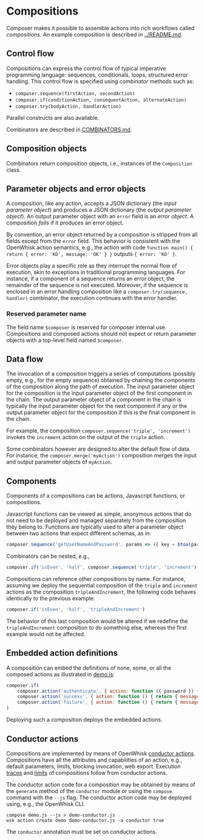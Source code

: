 <!--
#
# Licensed to the Apache Software Foundation (ASF) under one or more
# contributor license agreements.  See the NOTICE file distributed with
# this work for additional information regarding copyright ownership.
# The ASF licenses this file to You under the Apache License, Version 2.0
# (the "License"); you may not use this file except in compliance with
# the License.  You may obtain a copy of the License at
#
#     http://www.apache.org/licenses/LICENSE-2.0
#
# Unless required by applicable law or agreed to in writing, software
# distributed under the License is distributed on an "AS IS" BASIS,
# WITHOUT WARRANTIES OR CONDITIONS OF ANY KIND, either express or implied.
# See the License for the specific language governing permissions and
# limitations under the License.
#
-->

# Compositions

Composer makes it possible to assemble actions into rich workflows called
_compositions_. An example composition is described in
[../README.md](../README.md).

## Control flow

Compositions can express the control flow of typical imperative programming
language: sequences, conditionals, loops, structured error handling. This
control flow is specified using _combinator_ methods such as:
- `composer.sequence(firstAction, secondAction)`
- `composer.if(conditionAction, consequentAction, alternateAction)`
- `composer.try(bodyAction, handlerAction)`

Parallel constructs are also available.

Combinators are described in [COMBINATORS.md](COMBINATORS.md).

## Composition objects

Combinators return composition objects, i.e., instances of the `Composition`
class.

## Parameter objects and error objects

A composition, like any action, accepts a JSON dictionary (the _input parameter
object_) and produces a JSON dictionary (the _output parameter object_). An
output parameter object with an `error` field is an _error object_. A
composition _fails_ if it produces an error object.

By convention, an error object returned by a composition is stripped from all
fields except from the `error` field. This behavior is consistent with the
OpenWhisk action semantics, e.g., the action with code `function main() { return
{ error: 'KO', message: 'OK' } }` outputs `{ error: 'KO' }`.

Error objects play a specific role as they interrupt the normal flow of
execution, akin to exceptions in traditional programming languages. For
instance, if a component of a sequence returns an error object, the remainder of
the sequence is not executed. Moreover, if the sequence is enclosed in an error
handling composition like a `composer.try(sequence, handler)` combinator, the
execution continues with the error handler.

### Reserved parameter name

The field name `$composer` is reserved for composer internal use. Compositions
and composed actions should not expect or return parameter objects with a
top-level field named `$composer`.

## Data flow

The invocation of a composition triggers a series of computations (possibly
empty, e.g., for the empty sequence) obtained by chaining the components of the
composition along the path of execution. The input parameter object for the
composition is the input parameter object of the first component in the chain.
The output parameter object of a component in the chain is typically the input
parameter object for the next component if any or the output parameter object
for the composition if this is the final component in the chain.

For example, the composition `composer.sequence('triple', 'increment')` invokes
the `increment` action on the output of the `triple` action.

Some combinators however are designed to alter the default flow of data. For
instance, the `composer.merge('myAction')` composition merges the input and
output parameter objects of `myAction`.

## Components

Components of a compositions can be actions, Javascript functions, or
compositions.

Javascript functions can be viewed as simple, anonymous actions that do not need
to be deployed and managed separately from the composition they belong to.
Functions are typically used to alter a parameter object between two actions
that expect different schemas, as in:
```javascript
composer.sequence('getUserNameAndPassword', params => ({ key = btoa(params.user + ':' + params.password) }), 'authenticate')
```
Combinators can be nested, e.g.,
```javascript
composer.if('isEven', 'half', composer.sequence('triple', 'increment'))
```
Compositions can reference other compositions by name. For instance, assuming we
deploy the sequential composition of the `triple` and `increment` actions as the
composition `tripleAndIncrement`, the following code behaves identically to the
previous example:
```javascript
composer.if('isEven', 'half', 'tripleAndIncrement')
```
The behavior of this last composition would be altered if we redefine the
`tripleAndIncrement` composition to do something else, whereas the first example
would not be affected.

## Embedded action definitions

A composition can embed the definitions of none, some, or all the composed
actions as illustrated in [demo.js](../samples/demo.js):
```javascript
composer.if(
    composer.action('authenticate', { action: function ({ password }) { return { value: password === 'abc123' } } }),
    composer.action('success', { action: function () { return { message: 'success' } } }),
    composer.action('failure', { action: function () { return { message: 'failure' } } }))
)
```
Deploying such a composition deploys the embedded actions.

## Conductor actions

Compositions are implemented by means of OpenWhisk [conductor
actions](https://github.com/apache/openwhisk/blob/master/docs/conductors.md).
Compositions have all the attributes and capabilities of an action, e.g.,
default parameters, limits, blocking invocation, web export. Execution
[traces](https://github.com/apache/openwhisk/blob/master/docs/conductors.md#activations)
and
[limits](https://github.com/apache/openwhisk/blob/master/docs/conductors.md#limits)
of compositions follow from conductor actions.

The conductor action code for a composition may be obtained by means of the
`generate` method of the `conductor` module or using the `compose` command with
the `--js` flag. The conductor action code may be deployed using, e.g., the
OpenWhisk CLI.
```
compose demo.js --js > demo-conductor.js
wsk action create demo demo-conductor.js -a conductor true
```
The `conductor` annotation must be set on conductor actions.
